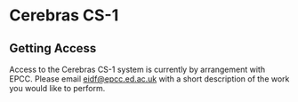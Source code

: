 # Cerebras CS-1

## Getting Access

Access to the Cerebras CS-1 system is currently by arrangement with EPCC. Please email eidf@epcc.ed.ac.uk with a short description of the work you would like to perform.
